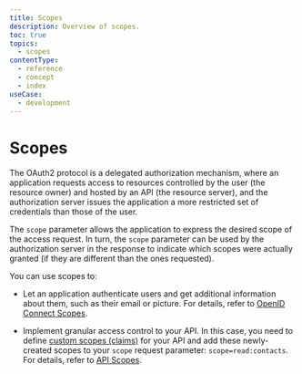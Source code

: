 ```yaml
---
title: Scopes
description: Overview of scopes.
toc: true
topics:
  - scopes
contentType:
  - reference
  - concept
  - index
useCase:
  - development
---
```

# Scopes

The OAuth2 protocol is a delegated authorization mechanism, where an application requests access to resources controlled by the user (the resource owner) and hosted by an API (the resource server), and the authorization server issues the application a more restricted set of credentials than those of the user.

The `scope` parameter allows the application to express the desired scope of the access request. In turn, the `scope` parameter can be used by the authorization server in the response to indicate which scopes were actually granted (if they are different than the ones requested).

You can use scopes to:

- Let an application authenticate users and get additional information about them, such as their email or picture. For details, refer to [OpenID Connect Scopes](/scopes/current/oidc-scopes).

- Implement granular access control to your API. In this case, you need to define [custom scopes (claims)](/scopes/current/custom-claims) for your API and add these newly-created scopes to your `scope` request parameter: `scope=read:contacts`. For details, refer to [API Scopes](/scopes/current/api-scopes).